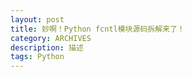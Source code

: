 ```yaml
---
layout: post
title: 妙啊！Python fcntl模块源码拆解来了！
category: ARCHIVES
description: 描述
tags: Python
---
```


